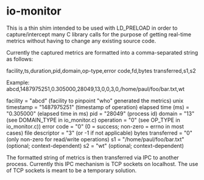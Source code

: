# io-monitor

This is a thin shim intended to be used with LD_PRELOAD in order
to capture/intercept many C library calls for the purpose of
getting real-time metrics without having to change any existing
source code.

Currently the captured metrics are formatted into a comma-separated
string as follows:

facility,ts,duration,pid,domain,op-type,error code,fd,bytes transferred,s1,s2

Example:
abcd,1487975251,0.305000,28049,13,0,0,3,0,/home/paul/foo/bar.txt,wt

facility = "abcd" (facility to pinpoint "who" generated the metrics)
unix timestamp = "1487975251" (timestamp of operation)
elapsed time (ms) = "0.305000" (elapsed time in ms)
pid = "28049" (process id)
domain = "13" (see DOMAIN_TYPE in io_monitor.c)
operation = "0" (see OP_TYPE in io_monitor.c))
error code = "0" (0 = success; non-zero = errno in most cases)
file descriptor = "3" (or -1 if not applicable)
bytes transferred = "0" (only non-zero for read/write operations)
s1 = "/home/paul/foo/bar.txt" (optional; context-dependent)
s2 = "wt" (optional; context-dependent)

The formatted string of metrics is then transferred via IPC to
another process. Currently this IPC mechanism is TCP sockets
on localhost. The use of TCP sockets is meant to be a temporary
solution.

